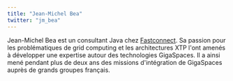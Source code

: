 ```yaml
---
title: "Jean-Michel Bea"
twitter: "jm_bea"
---
```


Jean-Michel Bea est un consultant Java chez
[Fastconnect](http://fastconnect.eu/). Sa passion pour les
problématiques de grid computing et les architectures XTP l'ont amenés à
développer une expertise autour des technologies GigaSpaces. Il a ainsi
mené pendant plus de deux ans des missions d'intégration de GigaSpaces
auprès de grands groupes français.  
  